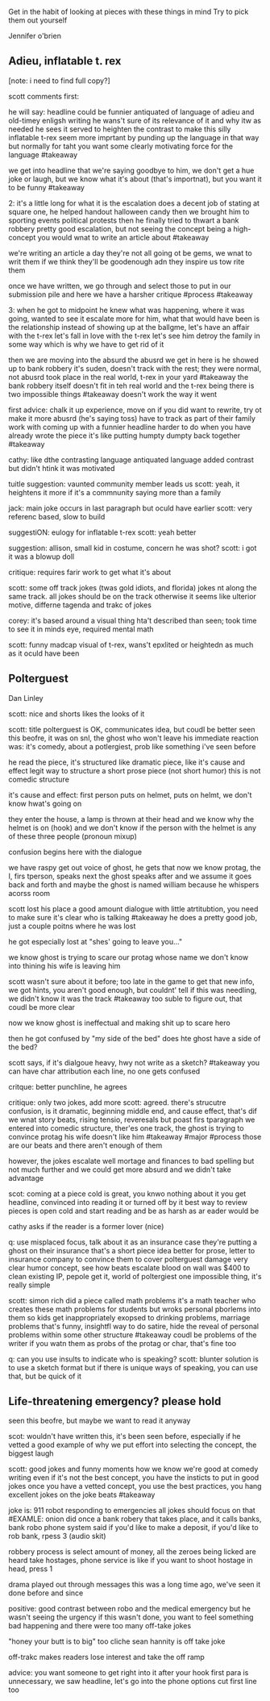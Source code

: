 
Get in the habit of looking at pieces with these things in mind
Try to pick them out yourself

Jennifer o'brien

## Adieu, inflatable t. rex
[note: i need to find full copy?]

scott comments first:

he will say: headline could be funnier
antiquated of language of adieu and old-timey enligsh writing
he wans't sure of its relevance of it and why itw as needed
he sees it served to heighten the contrast
to make this silly inflatable t-rex seem more imprtant by punding up the language in that way
but normally for taht you want some clearly motivating force for the language #takeaway 

we get into headline that we're saying goodbye to him, we don't get a hue joke or laugh, but we know what it's about (that's importnat), but you want it to be funny #takeaway 

2: it's a little long for what it is
the escalation does a decent job of stating at square one, he helped handout halloween candy
then we brought him to sporting events
political protests
then he finally tried to thwart a bank robbery
pretty good escalation, but not seeing the concept being a high-concept you would wnat to write an article about #takeaway 

we're writing an article a day
they're not all going ot be gems, we wnat to writ them if we think they'll be goodenough adn they inspire us tow rite them 

once we have written, we go through and select those to put in our submission pile and here we have a harsher critique #process #takeaway 

3: when he got to midpoint he knew what was happening, where it was going, wanted to see it escalate more
for him, what that would have been is the relationship 
instead of showing up at the ballgme, let's have an affair with the t-rex
let's fall in love with the t-rex
let's see him detroy the family in some way
which is why we have to get rid of it

then we are moving into the absurd
the abusrd we get in here is he showed up to  bank robbery
it's suden, doesn't track with the rest; they were normal, not abusrd
took place in the real world, t-rex in your yard #takeaway 
the bank robbery itself doesn't fit in teh real world
and the t-rex being there is two impossible things #takeaway 
doesn't work the way it went

first advice: chalk it up experience, move on
if you did want to rewrite, try ot make it more abusrd (he's saying toss)
have to track as part of their family
work with coming up with a funnier headline
harder to do when you have already wrote the piece
it's like putting humpty dumpty back together #takeaway 

cathy: like dthe contrasting language
antiquated language added contrast but didn't htink it was motivated

tuitle suggestion: vaunted community member leads us
scott: yeah, it heightens it more if it's a commnunity saying more than a family

jack: main joke occurs in last paragraph but oculd have earlier
scott: very referenc based, slow to build

suggestiON: eulogy for inflatable t-rex
scott: yeah better

suggestion: allison, small kid in costume, concern he was shot?
scott: i got it was a blowup doll

critique: requires farir work to get what it's about 

scott: some off track jokes (twas gold idiots, and florida)
jokes nt along the same track. all jokes should be on the track
otherwise it seems like ulterior motive, differne tagenda and trakc of jokes

corey: it's based around a visual thing hta't described than seen; took time to see it in minds eye, required mental math

scott: funny madcap visual of t-rex, wans't epxlited or heightedn as much as it oculd have been

## Polterguest
Dan Linley

scott: nice and shorts likes the looks of it

scott: title polterguest is OK, communicates idea, but coudl be better
seen this beofre, it was on snl, the ghost who won't leave
his immediate reaction was: it's comedy, about a potlergiest, prob like something i've seen before

he read the piece, it's structured like dramatic piece, like it's cause and effect
legit way to structure a short prose piece (not short humor)
this is not comedic structure

it's cause and effect: first person puts on helmet, puts on helmt, we don't know hwat's going on

they enter the house, a lamp is thrown at their head and we know why the helmet is on (hook) and we don't know if the person with the helmet is any of these three people (pronoun mixup)

confusion begins here with the dialogue 

we have raspy get out voice of ghost, he gets that
now we know protag, the I, firs tperson, speaks next
the ghost speaks after and we assume it goes back and forth
and maybe the ghost is named william because he whispers acorss room

scott lost his place a good amount
dialogue with little atrtitubtion, you need to make sure it's clear who is talking #takeaway 
he does a pretty good job, just a couple poitns where he was lost

he got especially lost at "shes' going to leave you..."

we know ghost is trying to scare our protag whose name we don't know into thining his wife is leaving him

scott wasn't sure about it before; too late in the game to get that new info, we got hints, you aren't good enough, but couldnt' tell if this was needling, we didn't know it was the track #takeaway 
too suble to figure out, that coudl be more clear

now we know ghost is ineffectual and making shit up to scare hero

then he got confused by "my side of the bed" does hte ghost have a side of the bed?

scott says, if it's dialgoue heavy, hwy not write as a sketch? #takeaway 
you can have char attribution each line, no one gets confused

critque: better punchline, he agrees

critique: only two jokes, add more
scott: agreed. there's strucutre confusion, is it dramatic, beginning middle end, and cause effect, that's dif
we wnat story beats, rising tensio, reveresals 
but poast firs tparagraph we entered into comedic structure, ther'es one track, the ghost is trying to convince protag his wife doesn't like him #takeaway #major #process 
those are our beats and there aren't enough of them

however, the jokes escalate well
mortage and finances to bad spelling but not much further
and we could get more absurd and we didn't take advantage

scot: coming at a piece cold is great, you knwo nothing about it
you get headline, convinced into reading it or turned off by it
best way to review pieces is open cold and start reading and be as harsh as ar eader would be

cathy asks if the reader is a former lover (nice)

q: use misplaced focus, talk about it as an insurance case
they're putting a ghost on their insurance
that's a short piece idea
better for prose, letter to insurance company to convince them to cover polterguest damage
very clear humor concept, see how beats escalate
blood on wall was $400 to clean
existing IP, pepole get it, world of poltergiest 
one impossible thing, it's really simple

scott: simon rich did a piece called math problems
it's a math teacher who creates these math problems for students but wroks personal pborlems into them
so kids get inappropriately exopsed to drinking problems, marriage problems
that's funny, insightfl way to do satire, hide the reveal of personal problems within some other structure #takeaway 
coudl be problems of the writer
if you watn them as probs of the protag or char, that's fine too

q: can you use insults to indicate who is speaking?
scott: blunter solution is to use a sketch format
but if there is unique ways of speaking, you can use that, but be quick of it

## Life-threatening emergency? please hold

seen this beofre, but maybe we want to read it anyway

scot: wouldn't have written this, it's been seen before, especially if he vetted
a good example of why we put effort into selecting the concept, the biggest laugh

scott: good jokes and funny moments
how we know we're good at comedy writing
even if it's not the best concept, you have the insticts to put in good jokes
once you have a vetted concept, you use the best practices, you hang excellent jokes on the joke beats #takeaway

joke is: 911 robot responding to emergencies
all jokes should focus on that
#EXAMLE:
onion did once a bank robery that takes place, and it calls banks, bank robo phone system said if you'd like to make a deposit, if you'd like to rob bank, rpess 3 (audio skit)

robbery process is select amount of money, all the zeroes being licked are heard
take hostages, phone service is like if you want to shoot hostage in head, press 1

drama played out through messages
this was a long time ago, we've seen it done before and since

positive: good contrast between robo and the medical emergency
but he wasn't seeing the urgency
if this wasn't done, you want to feel something bad happening
and there were too many off-take jokes

"honey your butt is to big" too cliche
sean hannity is off take joke

off-trakc makes readers lose interest  and take the off ramp

advice: you want someone to get right into it after your hook
first para is unnecessary, we saw headline, let's go into the phone options
cut first line too


